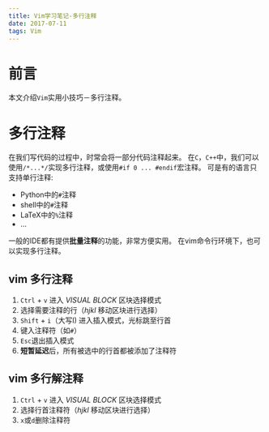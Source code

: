 ```yaml
---
title: Vim学习笔记-多行注释
date: 2017-07-11 
tags: Vim
---
```


# 前言

本文介绍`Vim`实用小技巧－多行注释。

# 多行注释

在我们写代码的过程中，时常会将一部分代码注释起来。
在`C`，`C++`中，我们可以使用`/*...*/`实现多行注释，或使用`#if 0 ... #endif`宏注释。
可是有的语言只支持单行注释:

- Python中的`#`注释
- shell中的`#`注释
- LaTeX中的`%`注释
- ...

一般的IDE都有提供**批量注释**的功能，非常方便实用。
在vim命令行环境下，也可以实现多行注释。

## vim 多行注释

1. `Ctrl` + `v` 进入 *VISUAL BLOCK* 区块选择模式
2. 选择需要注释的行（*hjkl* 移动区块进行选择）
3. `Shift` + `i`（大写I) 进入插入模式，光标跳至行首
4. 键入注释符（如`#`）
5. `Esc`退出插入模式
6. **短暂延迟**后，所有被选中的行首都被添加了注释符

## vim 多行解注释

1. `Ctrl` + `v` 进入 *VISUAL BLOCK* 区块选择模式
2. 选择行首注释符（*hjkl* 移动区块进行选择）
3. `x`或`d`删除注释符

